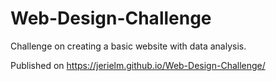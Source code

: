 # Web-Design-Challenge

Challenge on creating a basic website with data analysis.

Published on https://jerielm.github.io/Web-Design-Challenge/
